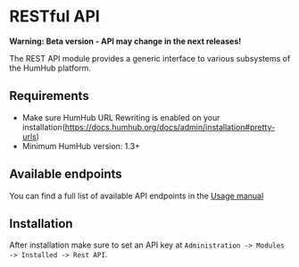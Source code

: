# RESTful API 

**Warning: Beta version - API may change in the next releases!**

The REST API module provides a generic interface to various subsystems of the HumHub platform.

## Requirements

- Make sure HumHub URL Rewriting is enabled on your installation(https://docs.humhub.org/docs/admin/installation#pretty-urls)
- Minimum HumHub version: 1.3+


## Available endpoints

You can find a full list of available API endpoints in the [Usage manual](MANUAL.md)

## Installation

After installation make sure to set an API key at `Administration -> Modules -> Installed -> Rest API`.
